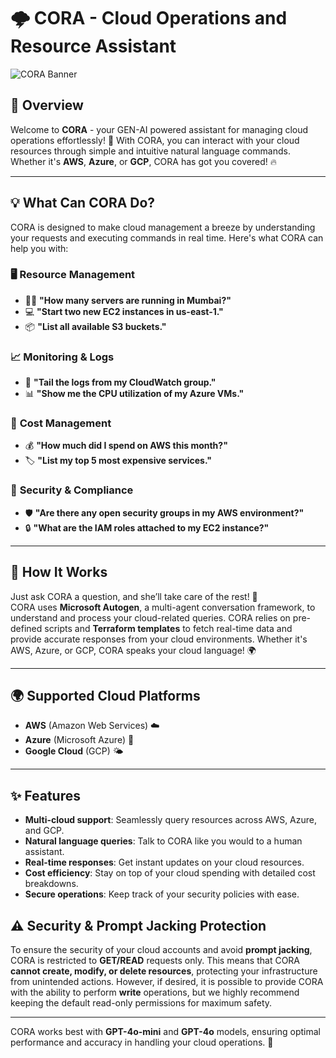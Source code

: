 # 🌩️ CORA - Cloud Operations and Resource Assistant

![CORA Banner](https://via.placeholder.com/1000x300.png?text=CORA+Cloud+Operations+and+Resource+Assistant)

## 🚀 Overview

Welcome to **CORA** - your GEN-AI powered assistant for managing cloud operations effortlessly! 🌟 With CORA, you can interact with your cloud resources through simple and intuitive natural language commands. Whether it's **AWS**, **Azure**, or **GCP**, CORA has got you covered! 🔥

---

## 💡 What Can CORA Do?

CORA is designed to make cloud management a breeze by understanding your requests and executing commands in real time. Here's what CORA can help you with:

### 🖥️ **Resource Management**
- 🕵️‍♂️ **"How many servers are running in Mumbai?"**
- 💻 **"Start two new EC2 instances in us-east-1."**
- 📦 **"List all available S3 buckets."**

### 📈 **Monitoring & Logs**
- 📄 **"Tail the logs from my CloudWatch group."**
- 📊 **"Show me the CPU utilization of my Azure VMs."**

### 💸 **Cost Management**
- 💰 **"How much did I spend on AWS this month?"**
- 🏷️ **"List my top 5 most expensive services."**

### 🔐 **Security & Compliance**
- 🛡️ **"Are there any open security groups in my AWS environment?"**
- 🔒 **"What are the IAM roles attached to my EC2 instance?"**

---

## 🤖 How It Works

Just ask CORA a question, and she’ll take care of the rest! 💫  
CORA uses **Microsoft Autogen**, a multi-agent conversation framework, to understand and process your cloud-related queries. CORA relies on pre-defined scripts and **Terraform templates** to fetch real-time data and provide accurate responses from your cloud environments. Whether it's AWS, Azure, or GCP, CORA speaks your cloud language! 🌍

---

## 🌍 Supported Cloud Platforms
- **AWS** (Amazon Web Services) ☁️
- **Azure** (Microsoft Azure) 🔵
- **Google Cloud** (GCP) 🌤️

---

## ✨ Features

- **Multi-cloud support**: Seamlessly query resources across AWS, Azure, and GCP.
- **Natural language queries**: Talk to CORA like you would to a human assistant.
- **Real-time responses**: Get instant updates on your cloud resources.
- **Cost efficiency**: Stay on top of your cloud spending with detailed cost breakdowns.
- **Secure operations**: Keep track of your security policies with ease.

## ⚠️ Security & Prompt Jacking Protection

To ensure the security of your cloud accounts and avoid **prompt jacking**, CORA is restricted to **GET/READ** requests only. This means that CORA **cannot create, modify, or delete resources**, protecting your infrastructure from unintended actions. However, if desired, it is possible to provide CORA with the ability to perform **write** operations, but we highly recommend keeping the default read-only permissions for maximum safety.

---

CORA works best with **GPT-4o-mini** and **GPT-4o** models, ensuring optimal performance and accuracy in handling your cloud operations. 🚀
